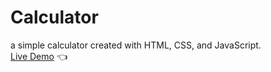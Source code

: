 # Calculator
a simple calculator created with HTML, CSS, and JavaScript. <br>
[Live Demo](https://viennao.github.io/Calculator/) :point_left:
